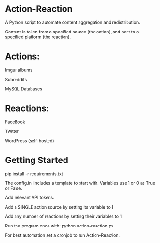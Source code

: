 # Action-Reaction
A Python script to automate content aggregation and redistribution.

Content is taken from a specified source (the action), and sent to a specified platform (the reaction).

# Actions:

Imgur albums

Subreddits

MySQL Databases

# Reactions:

FaceBook

Twitter

WordPress (self-hosted)

# Getting Started

pip install -r requirements.txt

The config.ini includes a template to start with. Variables use 1 or 0 as True or False.

Add relevant API tokens.

Add a SINGLE action source by setting its variable to 1

Add any number of reactions by setting their variables to 1

Run the program once with: python action-reaction.py

For best automation set a cronjob to run Action-Reaction.
